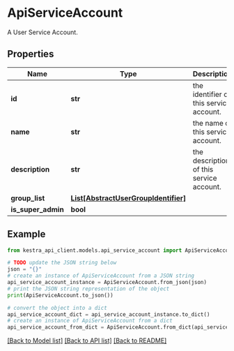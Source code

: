 # ApiServiceAccount

A User Service Account.

## Properties

Name | Type | Description | Notes
------------ | ------------- | ------------- | -------------
**id** | **str** | the identifier of this service account. | [optional] 
**name** | **str** | the name of this service account. | 
**description** | **str** | the description of this service account. | [optional] 
**group_list** | [**List[AbstractUserGroupIdentifier]**](AbstractUserGroupIdentifier.md) |  | [optional] 
**is_super_admin** | **bool** |  | [optional] 

## Example

```python
from kestra_api_client.models.api_service_account import ApiServiceAccount

# TODO update the JSON string below
json = "{}"
# create an instance of ApiServiceAccount from a JSON string
api_service_account_instance = ApiServiceAccount.from_json(json)
# print the JSON string representation of the object
print(ApiServiceAccount.to_json())

# convert the object into a dict
api_service_account_dict = api_service_account_instance.to_dict()
# create an instance of ApiServiceAccount from a dict
api_service_account_from_dict = ApiServiceAccount.from_dict(api_service_account_dict)
```
[[Back to Model list]](../README.md#documentation-for-models) [[Back to API list]](../README.md#documentation-for-api-endpoints) [[Back to README]](../README.md)


